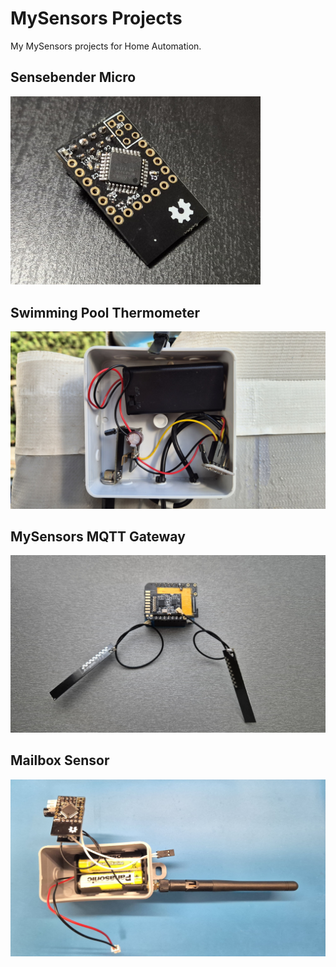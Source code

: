 # MySensors Projects

My MySensors projects for Home Automation.

## Sensebender Micro

<img src="Sensebender Micro - Blink test/docs/sbm.jpg" width="400">

## Swimming Pool Thermometer

<img src="Swimming Pool Thermometer/docs/img1.jpg" width="700">

## MySensors MQTT Gateway

<img src="Wemos Gateway/docs/wemos_gw.jpg" width="700">

## Mailbox Sensor

<img src="Mailbox Sensor/docs/mb-sensor1.jpg" width="700">